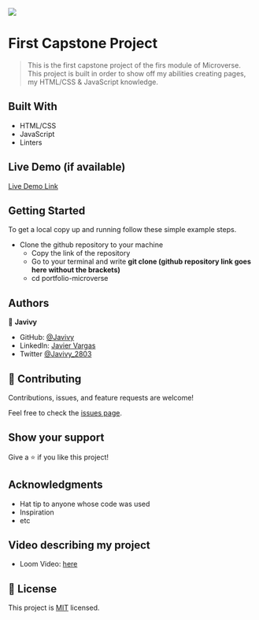 ![](https://img.shields.io/badge/Microverse-blueviolet)

# First Capstone Project

> This is the first capstone project of the firs module of Microverse. This project is built in order to show off my abilities creating pages, my HTML/CSS & JavaScript knowledge.


## Built With

- HTML/CSS
- JavaScript
- Linters

## Live Demo (if available)

[Live Demo Link](http://first-capstone-javivy.io/)


## Getting Started

To get a local copy up and running follow these simple example steps.

  - Clone the github repository to your machine 
    - Copy the link of the repository
    - Go to your terminal and write __git clone (github repository link goes here without the brackets)__
    - cd portfolio-microverse


## Authors

👤 **Javivy**

- GitHub: [@Javivy](https://github.com/Javivy)
- LinkedIn: [Javier Vargas](https://www.linkedin.com/in/javier-alejandro-vargas-ortega-5998a5212/)
- Twitter [@Javivy_2803](https://twitter.com/Javivy_2803)

## 🤝 Contributing

Contributions, issues, and feature requests are welcome!

Feel free to check the [issues page](https://github.com/Javivy/portfolio-microverse/issues).

## Show your support

Give a ⭐️ if you like this project!

## Acknowledgments

- Hat tip to anyone whose code was used
- Inspiration
- etc

## Video describing my project

- Loom Video: [here](https://www.loom.com/share/a734588ad52d4767b7782afbe6b63eb4)

## 📝 License

This project is [MIT](MIT.md) licensed.
